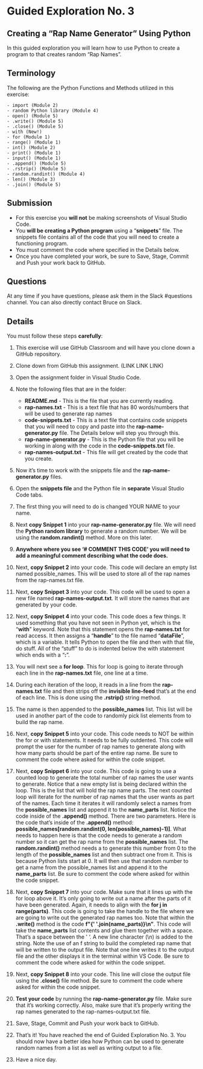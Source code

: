 # Guided Exploration No. 3

## Creating a “Rap Name Generator” Using Python

In this guided exploration you will learn how to use Python to create a program to that creates random “Rap Names”.

## Terminology

The following are the Python Functions and Methods utilized in this exercise:

    - import (Module 2)
    - random Python library (Module 4) 
    - open() (Module 5)
    - .write() (Module 5)
    - .close() (Module 5)
    - with (New!)
    - for (Module 1)
    - range() (Module 1)
    - int() (Module 2)
    - print() (Module 1)
    - input() (Module 1)
    - .append() (Module 5)
    - .rstrip() (Module 5)
    - random.randint() (Module 4)
    - len() (Module 3)
    - .join() (Module 5)

## Submission

- For this exercise you **will not** be making screenshots of Visual Studio Code.
- You **will be creating a Python program** using a “**snippets**” file. The snippets file contains all of the code that you will need to create a functioning program.
- You must comment the code where specified in the Details below.
- Once you have completed your work, be sure to Save, Stage, Commit and Push your work back to GitHub.

## Questions

At any time if you have questions, please ask them in the Slack #questions channel. You can also directly contact Bruce on Slack.

## Details

You must follow these steps **carefully**:

1. This exercise will use GitHub Classroom and will have you clone down a GitHub repository.
2. Clone down from GitHub this assignment. (LINK LINK LINK)
3. Open the assignment folder in Visual Studio Code.
4. Note the following files that are in the folder:
   - **README.md** - This is the file that you are currently reading.
   - **rap-names.txt** - This is a text file that has 80 words/numbers that will be used to generate rap names
   - **code-snippets.txt** - This is a text file that contains code snippets that you will need to copy and paste into the **rap-name-generator.py** file. The Details below will step you through this.
   - **rap-name-generator.py** - This is the Python file that you will be working in along with the code in the **code-snippets.txt** file.
   - **rap-names-output.txt** - This file will get created by the code that you create.
5. Now it’s time to work with the snippets file and the **rap-name-generator.py** files.
6. Open the **snippets file** and the Python file in **separate** Visual Studio Code tabs.
7. The first thing you will need to do is changed YOUR NAME to your name.
8. Next **copy Snippet 1** into your **rap-name-generator.py** file. We will need the **Python random library** to generate a random number. We will be using the **random.randint()** method. More on this later.
9. **Anywhere where you see ‘# COMMENT THIS CODE’ you will need to add a meaningful comment describing what the code does.**
10. Next, **copy Snippet 2** into your code. This code will declare an empty list named possible_names. This will be used to store all of the rap names from the rap-names.txt file.
11. Next, **copy Snippet 3** into your code. This code will be used to open a new file named **rap-names-output.txt**. It will store the names that are generated by your code.
12. Next, **copy Snippet 4** into your code. This code does a few things. It used something that you have not seen in Python yet, which is the “**with**” keyword. Note that this statement opens the **rap-names.txt** for read access. It then assigns a “**handle**” to the file named “**dataFile**”, which is a variable. It tells Python to open the file and then with that file, do stuff. All of the “stuff” to do is indented below the with statement which ends with a “**:**”.
13. You will next see a **for loop**. This for loop is going to iterate through each line in the **rap-names.txt** file, one line at a time.
14. During each iteration of the loop, it reads in a line from the **rap-names.txt** file and then strips off the **invisible line-feed** that’s at the end of each line. This is done using the **.rstrip()** string method.
15. The name is then appended to the **possible_names** list. This list will be used in another part of the code to randomly pick list elements 
from to build the rap name.
16. Next, **copy Snippet 5** into your code. This code needs to NOT be within the for or with statements. It needs to be fully outdented. This code will prompt the user for the number of rap names to generate along with how many parts should be part of the entire rap name. Be sure to comment the code where asked for within the code snippet.
17. Next, **copy Snippet 6** into your code. This code is going to use a counted loop to generate the total number of rap names the user wants to generate.  Notice that a new empty list is being declared within the loop. This is the list that will hold the rap name parts.  The next counted loop will iterate for the number of rap names that the user wants as part of the names. Each time it iterates it will randomly select a names from the **possible_names** list and append it to the **name_parts** list. Notice the code inside of the **.append()** method. There are two parameters. Here is the code that’s inside of the **.append()** method: **possible_names[random.randint(0, len(possible_names)-1)]**.  What needs to happen here is that the code needs to generate a random number so it can get the rap name from the **possible_names** list. The **random.randint()** method needs a to generate this number from 0 to the length of the **possible_names** list and then subtract one from it. This is because Python lists start at 0. It will then use that random number to get a name from the possible_names list and append it to the **name_parts** list. Be sure to comment the code where asked for within the code snippet.

18. Next, **copy Snippet 7** into your code. Make sure that it lines up with the for loop above it. It’s only going to write out a name after the parts of it have been generated. Again, it needs to align with the **for j in range(parts)**. This code is going to take the handle to the file where we are going to write out the generated rap names too. Note that within the **.write()** method is the code **f"{' '.join(name_parts)}\n”**. This code will take the **name_parts** list contents and glue them together with a space. That’s a space between the ' ‘. A new line character (\n) is added to the string. Note the use of an f string to build the completed rap name that will be written to the output file. Note that one line writes it to the output file and the other displays it in the terminal within VS Code. Be sure to comment the code where asked for within the code snippet.
19. Next, **copy Snippet 8** into your code. This line will close the output file using the **.close()** file method. Be sure to comment the code where asked for within the code snippet.
20. **Test your code** by running the **rap-name-generator.py** file. Make sure that it’s working correctly. Also, make sure that it’s properly writing the rap names generated to the rap-names-output.txt file.
21. Save, Stage, Commit and Push your work back to GitHub.
22. That’s it! You have reached the end of Guided Exploration No. 3. You should now have a better idea how Python can be used to generate random names from a list as well as writing output to a file.
23. Have a nice day.
